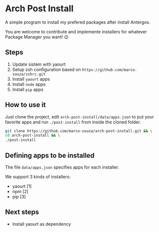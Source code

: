 # Arch Post Install

A simple program to install my prefered packages after install Antergos.

You are welcome to contribute and implemente installers for whatever Package Manager you want! 😉

## Steps

1. Update sistem with yaourt
2. Setup zsh configuration based on `https://github.com/marco-souza/zshrc.git`
3. Install `yaourt` apps
4. Install `node` apps
5. Install `pip` apps

## How to use it

Just clone the project, edit `arch-post-install/data/apps.json` to put your favorite apps and run `./post-install` from inside the cloned folder.

```sh
git clone https://github.com/marco-souza/arch-post-install.git && \
cd arch-post-install && \
./post-install

```

## Defining apps to be installed

The file `data/apps.json` specifies apps for each installer.

We support 3 kinds of installers:

- yaourt [1]
- npm [2]
- pip [3]

## Next steps

- Install yaourt as dependency
